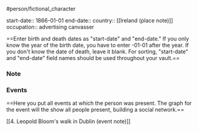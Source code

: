 #person/fictional_character 

start-date:: 1866-01-01
end-date:: 
country:: [[Ireland (place note)]]
occupation:: advertising canvasser

==Enter birth and death dates as "start-date" and "end-date."
 If you only know the year of the birth date, you have to enter -01-01 after the year. If you don't know the date of death, leave it blank. For sorting, "start-date" and "end-date" field names should be used throughout your vault.==

### Note

### Events
==Here you put all events at which the person was present. 
 The graph for the event will the show all people present, building a social network.==
 
[[4. Leopold Bloom's walk in Dublin (event note)]]